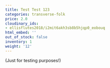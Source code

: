 ```yaml
---
title: Test Test 123
categories: transverse-folk
price: 2.0
cloudinary_ids:
- ellisflutes2018/i2mit6akh3sb8b5hjqp0_eobouq
html_embed: ''
out_of_stock: false
inventory: 1
weight: '12'
---
```


(Just for testing purposes!)